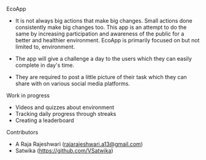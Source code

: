 EcoApp
- It is not always big actions that make big changes. Small actions done consistently make big changes too. This app is an attempt to do the same by increasing participation and awareness of the public for a better and healthier environment. EcoApp is primarily focused on but not limited to, environment.

- The app will give a challenge a day to the users which they can easily complete in day's time.
- They are required to post a little picture of their task which they can share with on various social media platforms.

Work in progress

- Videos and quizzes about environment
- Tracking daily progress through streaks
- Creating a leaderboard

Contributors

- A Raja Rajeshwari (rajarajeshwari.a13@gmail.com)
- Satwika (https://github.com/VSatwika)
